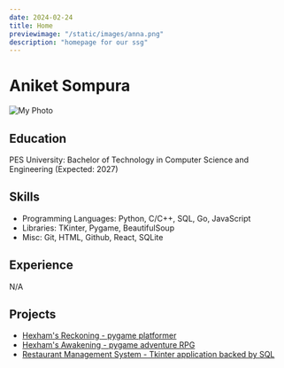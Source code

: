 ```yaml
---
date: 2024-02-24
title: Home
previewimage: "/static/images/anna.png"
description: "homepage for our ssg"
---
```


# Aniket Sompura

![My Photo](/static/images/my_photo.jpeg)

## Education

PES University: Bachelor of Technology in Computer Science and Engineering (Expected: 2027)

## Skills

- Programming Languages: Python, C/C++, SQL, Go, JavaScript
- Libraries: TKinter, Pygame, BeautifulSoup
- Misc: Git, HTML, Github, React, SQLite

## Experience

N/A

## Projects

- [Hexham's Reckoning - pygame platformer](https://github.com/deas28/Hexhams-Reckoning)
- [Hexham's Awakening - pygame adventure RPG](https://github.com/ketsomp/Hexhams-Awakening)
- [Restaurant Management System - Tkinter application backed by SQL](https://github.com/ketsomp/restaurant-management)

